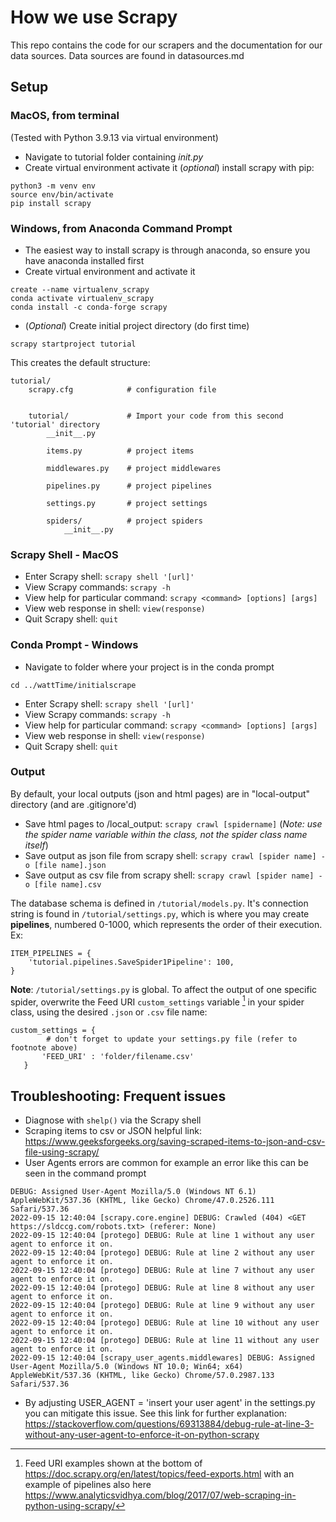 # How we use Scrapy

This repo contains the code for our scrapers and the documentation for our data sources. Data sources are found in datasources.md

## Setup

### MacOS, from terminal

(Tested with Python 3.9.13 via virtual environment) 
- Navigate to tutorial folder containing _init.py_
- Create virtual environment
    activate it
    (_optional_) install scrapy with pip:
```
python3 -m venv env
source env/bin/activate
pip install scrapy
```
### Windows, from Anaconda Command Prompt
- The easiest way to install scrapy is through anaconda, so ensure you have anaconda installed first
- Create virtual environment and activate it

```
create --name virtualenv_scrapy
conda activate virtualenv_scrapy
conda install -c conda-forge scrapy
```

- (_Optional_) Create initial project directory (do first time)
```
scrapy startproject tutorial
```

This creates the default structure:

```
tutorial/
    scrapy.cfg            # configuration file


    tutorial/             # Import your code from this second 'tutorial' directory
        __init__.py

        items.py          # project items

        middlewares.py    # project middlewares

        pipelines.py      # project pipelines

        settings.py       # project settings

        spiders/          # project spiders
            __init__.py
```

### Scrapy Shell - MacOS

- Enter Scrapy shell: `scrapy shell '[url]'`
- View Scrapy commands: `scrapy -h`
- View help for particular command: `scrapy <command> [options] [args]`
- View web response in shell: `view(response)`
- Quit Scrapy shell: `quit`

### Conda Prompt - Windows

- Navigate to folder where your project is in the conda prompt
```
cd ../wattTime/initialscrape
```
- Enter Scrapy shell: `scrapy shell '[url]'`
- View Scrapy commands: `scrapy -h`
- View help for particular command: `scrapy <command> [options] [args]`
- View web response in shell: `view(response)`
- Quit Scrapy shell: `quit`

### Output
By default, your local outputs (json and html pages) are in "local-output" directory (and are .gitignore'd)

- Save html pages to /local_output: `scrapy crawl [spidername]` 
    (_Note: use the spider name variable within the class, not the spider class name itself_)
- Save output as json file from scrapy shell: `scrapy crawl [spider name] -o [file name].json`
- Save output as csv file from scrapy shell: `scrapy crawl [spider name] -o [file name].csv`

The database schema is defined in `/tutorial/models.py`. It's connection string is found in `/tutorial/settings.py`, which is where you may create **pipelines**, numbered 0-1000, which represents the order of their execution. Ex:
```
ITEM_PIPELINES = {
    'tutorial.pipelines.SaveSpider1Pipeline': 100,
}
```

**Note**: `/tutorial/settings.py` is global. To affect the output of one specific spider, overwrite the Feed URI `custom_settings` variable [^FeedURI] in your spider class, using the desired `.json` or `.csv` file name:
```
custom_settings = {
        # don't forget to update your settings.py file (refer to footnote above)
       'FEED_URI' : 'folder/filename.csv'
   }
```




## Troubleshooting: Frequent issues
[^FeedURI]: Feed URI examples shown at the bottom of https://doc.scrapy.org/en/latest/topics/feed-exports.html with an example of pipelines also here https://www.analyticsvidhya.com/blog/2017/07/web-scraping-in-python-using-scrapy/
- Diagnose with `shelp()` via the Scrapy shell
- Scraping items to csv or JSON helpful link: https://www.geeksforgeeks.org/saving-scraped-items-to-json-and-csv-file-using-scrapy/
- User Agents errors are common for example an error like this can be seen in the command prompt
```
DEBUG: Assigned User-Agent Mozilla/5.0 (Windows NT 6.1) AppleWebKit/537.36 (KHTML, like Gecko) Chrome/47.0.2526.111 Safari/537.36
2022-09-15 12:40:04 [scrapy.core.engine] DEBUG: Crawled (404) <GET https://sldccg.com/robots.txt> (referer: None)
2022-09-15 12:40:04 [protego] DEBUG: Rule at line 1 without any user agent to enforce it on.
2022-09-15 12:40:04 [protego] DEBUG: Rule at line 2 without any user agent to enforce it on.
2022-09-15 12:40:04 [protego] DEBUG: Rule at line 7 without any user agent to enforce it on.
2022-09-15 12:40:04 [protego] DEBUG: Rule at line 8 without any user agent to enforce it on.
2022-09-15 12:40:04 [protego] DEBUG: Rule at line 9 without any user agent to enforce it on.
2022-09-15 12:40:04 [protego] DEBUG: Rule at line 10 without any user agent to enforce it on.
2022-09-15 12:40:04 [protego] DEBUG: Rule at line 11 without any user agent to enforce it on.
2022-09-15 12:40:04 [scrapy_user_agents.middlewares] DEBUG: Assigned User-Agent Mozilla/5.0 (Windows NT 10.0; Win64; x64) AppleWebKit/537.36 (KHTML, like Gecko) Chrome/57.0.2987.133 Safari/537.36
```
- By adjusting USER_AGENT = 'insert your user agent' in the settings.py you can mitigate this issue. See this link for further explanation: https://stackoverflow.com/questions/69313884/debug-rule-at-line-3-without-any-user-agent-to-enforce-it-on-python-scrapy
